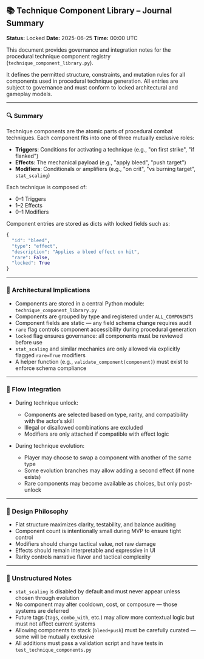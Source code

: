 ## 📚 Technique Component Library – Journal Summary

**Status:** Locked
**Date:** 2025-06-25
**Time:** 00:00 UTC

This document provides governance and integration notes for the procedural technique component registry (`technique_component_library.py`).

It defines the permitted structure, constraints, and mutation rules for all components used in procedural technique generation. All entries are subject to governance and must conform to locked architectural and gameplay models.

---

### 🔍 Summary

Technique components are the atomic parts of procedural combat techniques. Each component fits into one of three mutually exclusive roles:

* **Triggers**: Conditions for activating a technique (e.g., "on first strike", "if flanked")
* **Effects**: The mechanical payload (e.g., "apply bleed", "push target")
* **Modifiers**: Conditionals or amplifiers (e.g., "on crit", "vs burning target", `stat_scaling`)

Each technique is composed of:

* 0–1 Triggers
* 1–2 Effects
* 0–1 Modifiers

Component entries are stored as dicts with locked fields such as:

```python
{
  "id": "bleed",
  "type": "effect",
  "description": "Applies a bleed effect on hit",
  "rare": False,
  "locked": True
}
```

---

### 📐 Architectural Implications

* Components are stored in a central Python module: `technique_component_library.py`
* Components are grouped by type and registered under `ALL_COMPONENTS`
* Component fields are static — any field schema change requires audit
* `rare` flag controls component accessibility during procedural generation
* `locked` flag ensures governance: all components must be reviewed before use
* `stat_scaling` and similar mechanics are only allowed via explicitly flagged `rare=True` modifiers
* A helper function (e.g., `validate_component(component)`) must exist to enforce schema compliance

---

### 🔄 Flow Integration

* During technique unlock:

  * Components are selected based on type, rarity, and compatibility with the actor’s skill
  * Illegal or disallowed combinations are excluded
  * Modifiers are only attached if compatible with effect logic

* During technique evolution:

  * Player may choose to swap a component with another of the same type
  * Some evolution branches may allow adding a second effect (if none exists)
  * Rare components may become available as choices, but only post-unlock

---

### 🧠 Design Philosophy

* Flat structure maximizes clarity, testability, and balance auditing
* Component count is intentionally small during MVP to ensure tight control
* Modifiers should change tactical value, not raw damage
* Effects should remain interpretable and expressive in UI
* Rarity controls narrative flavor and tactical complexity

---

### 📝 Unstructured Notes

* `stat_scaling` is disabled by default and must never appear unless chosen through evolution
* No component may alter cooldown, cost, or composure — those systems are deferred
* Future tags (`tags`, `combo_with`, etc.) may allow more contextual logic but must not affect current systems
* Allowing components to stack (`bleed+push`) must be carefully curated — some will be mutually exclusive
* All additions must pass a validation script and have tests in `test_technique_components.py`
